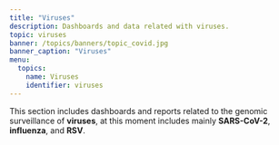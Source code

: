 ```yaml
---
title: "Viruses"
description: Dashboards and data related with viruses.
topic: viruses
banner: /topics/banners/topic_covid.jpg
banner_caption: "Viruses"
menu:
  topics:
    name: Viruses
    identifier: viruses
---
```


This section includes dashboards and reports related to the genomic surveillance of **viruses**, at this moment includes mainly **SARS-CoV-2**, **influenza**, and **RSV**.
